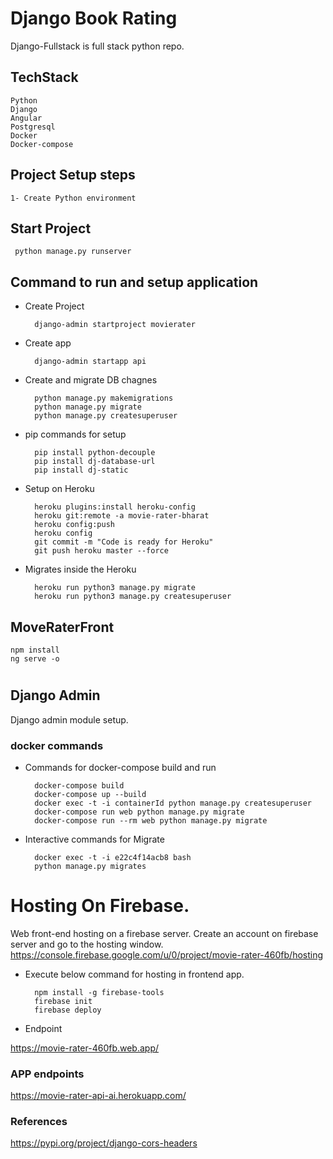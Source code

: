# Django Book Rating 

Django-Fullstack is full stack python repo. 

## TechStack

    Python
    Django
    Angular
    Postgresql
    Docker
    Docker-compose

## Project Setup steps

    1- Create Python environment

## Start Project

     python manage.py runserver

## Command to run and setup application 

- Create Project 
  
        django-admin startproject movierater 
- Create app
            
        django-admin startapp api

- Create and migrate DB chagnes
  
        python manage.py makemigrations
        python manage.py migrate
        python manage.py createsuperuser 
     
- pip commands for setup
 
        pip install python-decouple
        pip install dj-database-url
        pip install dj-static
     
- Setup on Heroku
          
        heroku plugins:install heroku-config
        heroku git:remote -a movie-rater-bharat
        heroku config:push
        heroku config
        git commit -m "Code is ready for Heroku"
        git push heroku master --force
- Migrates inside the Heroku 
  
        heroku run python3 manage.py migrate
        heroku run python3 manage.py createsuperuser


## MoveRaterFront
    npm install
    ng serve -o

#
## Django Admin

Django admin module setup. 

### docker commands 

- Commands for docker-compose build and run
  
        docker-compose build 
        docker-compose up --build 
        docker exec -t -i containerId python manage.py createsuperuser
        docker-compose run web python manage.py migrate
        docker-compose run --rm web python manage.py migrate
 
- Interactive commands for Migrate
    
        docker exec -t -i e22c4f14acb8 bash
        python manage.py migrates

# Hosting On Firebase.

Web front-end hosting on a firebase server. 
Create an account on firebase server and go to the hosting window.
https://console.firebase.google.com/u/0/project/movie-rater-460fb/hosting
    
- Execute below command for hosting in frontend app.
  
        npm install -g firebase-tools
        firebase init
        firebase deploy
  
- Endpoint
   
https://movie-rater-460fb.web.app/ 

### APP endpoints

https://movie-rater-api-ai.herokuapp.com/

### References
 
https://pypi.org/project/django-cors-headers
